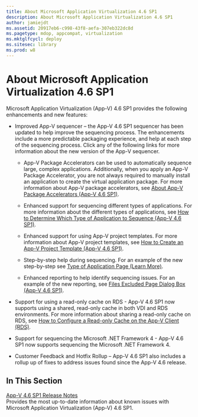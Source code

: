 ```yaml
---
title: About Microsoft Application Virtualization 4.6 SP1
description: About Microsoft Application Virtualization 4.6 SP1
author: jamiejdt
ms.assetid: 20917eb6-c998-43f8-aefa-307eb322dc8d
ms.pagetype: mdop, appcompat, virtualization
ms.mktglfcycl: deploy
ms.sitesec: library
ms.prod: w8
---
```



# About Microsoft Application Virtualization 4.6 SP1


Microsoft Application Virtualization (App-V) 4.6 SP1 provides the following enhancements and new features:

-   Improved App-V sequencer – the App-V 4.6 SP1 sequencer has been updated to help improve the sequencing process. The enhancements include a more predictable packaging experience, and help at each step of the sequencing process. Click any of the following links for more information about the new version of the App-V sequencer.

    -   App-V Package Accelerators can be used to automatically sequence large, complex applications. Additionally, when you apply an App-V Package Accelerator, you are not always required to manually install an application to create the virtual application package. For more information about App-V package accelerators, see [About App-V Package Accelerators (App-V 4.6 SP1)](about-app-v-package-accelerators--app-v-46-sp1-.md).

    -   Enhanced support for sequencing different types of applications. For more information about the different types of applications, see [How to Determine Which Type of Application to Sequence (App-V 4.6 SP1)](how-to-determine-which-type-of-application-to-sequence---app-v-46-sp1-.md).

    -   Enhanced support for using App-V project templates. For more information about App-V project templates, see [How to Create an App-V Project Template (App-V 4.6 SP1)](how-to-create-an-app-v-project-template--app-v-46-sp1-.md).

    -   Step-by-step help during sequencing. For an example of the new step-by-step see [Type of Application Page (Learn More)](type-of-application-page--learn-more-.md).

    -   Enhanced reporting to help identify sequencing issues. For an example of the new reporting, see [Files Excluded Page Dialog Box (App-V 4.6 SP1)](files-excluded-page-dialog-box--app-v-46-sp1-.md).

-   Support for using a read-only cache on RDS - App-V 4.6 SP1 now supports using a shared, read-only cache in both VDI and RDS environments. For more information about sharing a read-only cache on RDS, see [How to Configure a Read-only Cache on the App-V Client (RDS)](how-to-configure-a-read-only-cache-on-the-app-v-client--rds--sp1.md).

-   Support for sequencing the Microsoft .NET Framework 4 - App-V 4.6 SP1 now supports sequencing the Microsoft .NET Framework 4.

-   Customer Feedback and Hotfix Rollup – App-V 4.6 SP1 also includes a rollup up of fixes to address issues found since the App-V 4.6 release.

## In This Section


<a href="" id="app-v-4-6-sp1-release-notes"></a>[App-V 4.6 SP1 Release Notes](app-v-46-sp1-release-notes.md)  
Provides the most up-to-date information about known issues with Microsoft Application Virtualization (App-V) 4.6 SP1.

 

 





